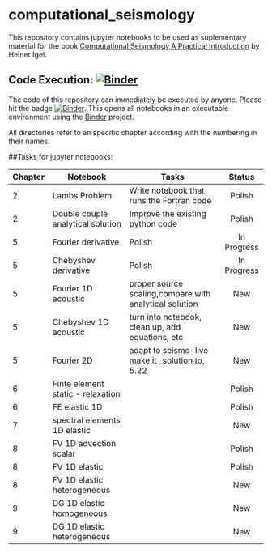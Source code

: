 # computational_seismology

This repository contains jupyter notebooks to be used as suplementary material for the book [Computational Seismology,A Practical Introduction](https://global.oup.com/academic/product/computational-seismology-9780198717409?cc=de&lang=en&) by Heiner Igel.

## Code Execution:  [![Binder](http://mybinder.org/badge.svg)](http://mybinder.org/repo/davofis/computational_seismology)
The code of this repository can immediately be executed by anyone. Please hit the badge [![Binder](http://mybinder.org/badge.svg)](http://mybinder.org/repo/davofis/computational_seismology). This opens all notebooks in an executable environment using the [Binder](http://mybinder.org/) project.

All directories refer to an specific chapter according with the numbering in their names.

##Tasks for jupyter notebooks:

| Chapter | Notebook                          | Tasks                                                  |    Status   |
|---------|-----------------------------------|--------------------------------------------------------|:-----------:|
|    2    | Lambs Problem                     | Write notebook that runs the Fortran code              |    Polish   |
|    2    | Double couple analytical solution | Improve the existing python code                       |    Polish   |
|    5    | Fourier derivative                | Polish                                                 | In Progress |
|    5    | Chebyshev derivative              | Polish                                                 | In Progress |
|    5    | Fourier 1D acoustic               | proper source scaling,compare with analytical solution |     New     |
|    5    | Chebyshev 1D acoustic             | turn into notebook, clean up, add equations, etc       |     New     |
|    5    | Fourier 2D                        | adapt to seismo-live make it _solution to, 5.22        |     New     |
|    6    | Finte element static - relaxation |                                                        |    Polish   |
|    6    | FE elastic 1D                     |                                                        |    Polish   |
|    7    | spectral elements 1D elastic      |                                                        |     New     |
|    8    | FV 1D advection scalar            |                                                        |    Polish   |
|    8    | FV 1D elastic                     |                                                        |    Polish   |
|    8    | FV 1D elastic heterogeneous       |                                                        |     New     |
|    9    | DG 1D elastic homogeneous         |                                                        |     New     |
|    9    | DG 1D elastic heterogeneous       |                                                        |     New     |

